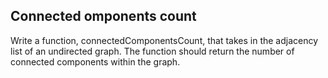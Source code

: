 ## Connected omponents count

Write a function, connectedComponentsCount, that takes in the adjacency list of an undirected graph. The function should return the number of connected components within the graph.